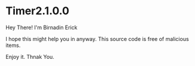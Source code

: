 # Timer2.1.0.0

Hey There!
I'm Birnadin Erick

I hope this might help you in anyway. This source code is free of malicious items.

Enjoy it.
Thnak You.
